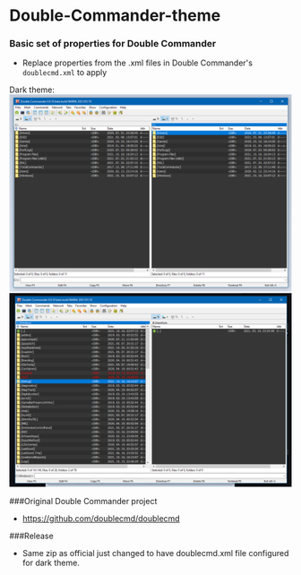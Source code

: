 # Double-Commander-theme

### Basic set of properties for Double Commander
* Replace properties from the .xml files in Double Commander's `doublecmd.xml` to apply

Dark theme:
![img.png](img.png)
![img_1.png](img_1.png)

###Original Double Commander project
- https://github.com/doublecmd/doublecmd

###Release
- Same zip as official just changed to have doublecmd.xml file configured for dark theme.